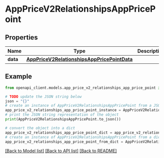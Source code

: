 # AppPriceV2RelationshipsAppPricePoint


## Properties

Name | Type | Description | Notes
------------ | ------------- | ------------- | -------------
**data** | [**AppPriceV2RelationshipsAppPricePointData**](AppPriceV2RelationshipsAppPricePointData.md) |  | [optional] 

## Example

```python
from openapi_client.models.app_price_v2_relationships_app_price_point import AppPriceV2RelationshipsAppPricePoint

# TODO update the JSON string below
json = "{}"
# create an instance of AppPriceV2RelationshipsAppPricePoint from a JSON string
app_price_v2_relationships_app_price_point_instance = AppPriceV2RelationshipsAppPricePoint.from_json(json)
# print the JSON string representation of the object
print(AppPriceV2RelationshipsAppPricePoint.to_json())

# convert the object into a dict
app_price_v2_relationships_app_price_point_dict = app_price_v2_relationships_app_price_point_instance.to_dict()
# create an instance of AppPriceV2RelationshipsAppPricePoint from a dict
app_price_v2_relationships_app_price_point_from_dict = AppPriceV2RelationshipsAppPricePoint.from_dict(app_price_v2_relationships_app_price_point_dict)
```
[[Back to Model list]](../README.md#documentation-for-models) [[Back to API list]](../README.md#documentation-for-api-endpoints) [[Back to README]](../README.md)


